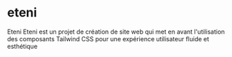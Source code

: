 # eteni
Eteni Eteni est un projet de création de site web qui met en avant l'utilisation des composants Tailwind CSS pour une expérience utilisateur fluide et esthétique
